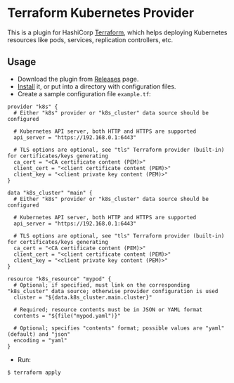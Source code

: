 # Terraform Kubernetes Provider

This is a plugin for HashiCorp [Terraform](https://terraform.io), which helps deploying Kubernetes resources like pods, services, replication controllers, etc.

## Usage

- Download the plugin from [Releases](https://github.com/maxmanuylov/terraform-provider-kubernetes/releases) page.
- [Install](https://terraform.io/docs/plugins/basics.html) it, or put into a directory with configuration files.
- Create a sample configuration file `example.tf`:
```
provider "k8s" {
  # Either "k8s" provider or "k8s_cluster" data source should be configured

  # Kubernetes API server, both HTTP and HTTPS are supported
  api_server = "https://192.168.0.1:6443"

  # TLS options are optional, see "tls" Terraform provider (built-in) for certificates/keys generating
  ca_cert = "<CA certificate content (PEM)>"
  client_cert = "<client certificate content (PEM)>"
  client_key = "<client private key content (PEM)>"
}

data "k8s_cluster" "main" {
  # Either "k8s" provider or "k8s_cluster" data source should be configured

  # Kubernetes API server, both HTTP and HTTPS are supported
  api_server = "https://192.168.0.1:6443"

  # TLS options are optional, see "tls" Terraform provider (built-in) for certificates/keys generating
  ca_cert = "<CA certificate content (PEM)>"
  client_cert = "<client certificate content (PEM)>"
  client_key = "<client private key content (PEM)>"
}

resource "k8s_resource" "mypod" {
  # Optional; if specified, must link on the corresponding "k8s_cluster" data source; otherwise provider configuration is used
  cluster = "${data.k8s_cluster.main.cluster}"

  # Required; resource contents must be in JSON or YAML format
  contents = "${file("mypod.yaml")}"

  # Optional; specifies "contents" format; possible values are "yaml" (default) and "json"
  encoding = "yaml"
}
```
- Run:
```
$ terraform apply
```
